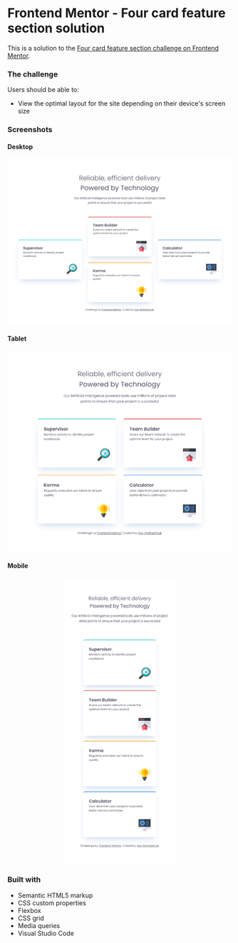 # Frontend Mentor - Four card feature section solution

This is a solution to the [Four card feature section challenge on Frontend Mentor](https://www.frontendmentor.io/challenges/four-card-feature-section-weK1eFYK). 
### The challenge

Users should be able to:

- View the optimal layout for the site depending on their device's screen size

### Screenshots

#### Desktop

<div align="center">
  <img src="./images/screenshots/Desktop.png" align="center">
</div>

#### Tablet

<div align="center">
  <img src="./images/screenshots/Tablet.png" align="center">
</div>

#### Mobile

<div align="center">
  <img src="./images/screenshots/Mobile.png" style="max-width:50%;" align="center">
</div>


### Built with

- Semantic HTML5 markup
- CSS custom properties
- Flexbox
- CSS grid
- Media queries
- Visual Studio Code
